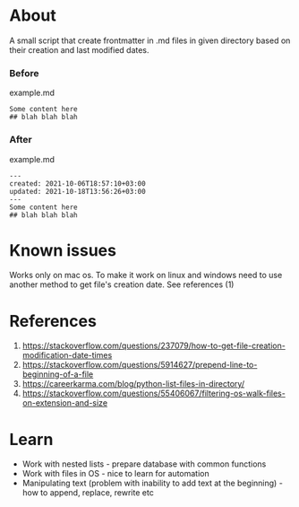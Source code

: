 # About
A small script that create frontmatter in .md files in given directory based on their creation and last modified dates.

### Before
example.md
``` 
Some content here
## blah blah blah
```

### After
example.md
``` 
---
created: 2021-10-06T18:57:10+03:00
updated: 2021-10-18T13:56:26+03:00
---
Some content here
## blah blah blah
```

# Known issues
Works only on mac os. To make it work on linux and windows need to use another method to get file's creation date. See references (1)

# References
1. https://stackoverflow.com/questions/237079/how-to-get-file-creation-modification-date-times
2. https://stackoverflow.com/questions/5914627/prepend-line-to-beginning-of-a-file
3. https://careerkarma.com/blog/python-list-files-in-directory/
4. https://stackoverflow.com/questions/55406067/filtering-os-walk-files-on-extension-and-size

# Learn
- Work with nested lists - prepare database with common functions
- Work with files in OS - nice to learn for automation
- Manipulating text (problem with inability to add text at the beginning) - how to append, replace, rewrite etc